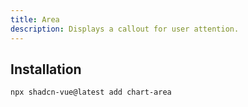 ```yaml
---
title: Area
description: Displays a callout for user attention.
---
```



<ComponentPreview name="AreaChartDemo"  /> 

## Installation

 
```bash
npx shadcn-vue@latest add chart-area
```
  
 